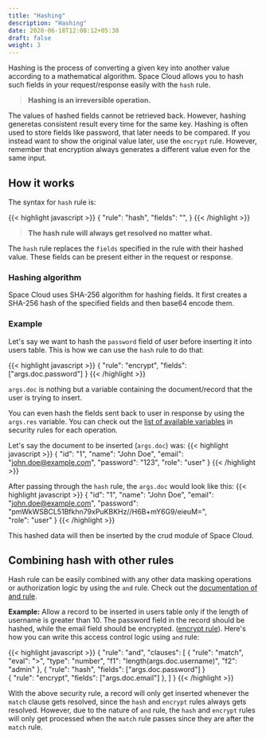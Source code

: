 ```yaml
---
title: "Hashing"
description: "Hashing"
date: 2020-06-18T12:08:12+05:30
draft: false
weight: 3
---
```


Hashing is the process of converting a given key into another value according to a mathematical algorithm. Space Cloud allows you to hash such fields in your request/response easily with the `hash` rule.

> **Hashing is an irreversible operation.**

The values of hashed fields cannot be retrieved back. However, hashing generetas consistent result every time for the same key. Hashing is often used to store fields like password, that later needs to be compared. If you instead want to show the original value later, use the `encrypt` rule. However, remember that encryption always generates a different value even for the same input.

## How it works

The syntax for `hash` rule is:

{{< highlight javascript >}}
{
  "rule": "hash",
  "fields": "<array-of-fields>",
}
{{< /highlight >}}

> **The hash rule will always get resolved no matter what.**

The `hash` rule replaces the `fields` specified in the rule with their hashed value. These fields can be present either in the request or response.

### Hashing algorithm

Space Cloud uses SHA-256 algorithm for hashing fields. It first creates a SHA-256 hash of the specified fields and then base64 encode them.

### Example

Let's say we want to hash the `password` field of user before inserting it into users table. This is how we can use the `hash` rule to do that:
  
{{< highlight javascript >}}
{
  "rule": "encrypt",
  "fields": ["args.doc.password"]
}
{{< /highlight >}}

`args.doc` is nothing but a variable containing the document/record that the user is trying to insert. 

You can even hash the fields sent back to user in response by using the `args.res` variable. You can check out the [list of available variables]() in security rules for each operation.

Let's say the document to be inserted (`args.doc`) was:
{{< highlight javascript >}}
{
  "id": "1",
  "name": "John Doe",
  "email": "john.doe@example.com",
  "password": "123",
  "role": "user"
}
{{< /highlight >}}

After passing through the `hash` rule, the `args.doc` would look like this:
{{< highlight javascript >}}
{
  "id": "1",
  "name": "John Doe",
  "email": "john.doe@example.com",
  "password": "pmWkWSBCL51Bfkhn79xPuKBKHz//H6B+mY6G9/eieuM=",  
  "role": "user"
}
{{< /highlight >}}

This hashed data will then be inserted by the crud module of Space Cloud.

## Combining hash with other rules

Hash rule can be easily combined with any other data masking operations or authorization logic by using the `and` rule. Check out the [documentation of and rule]().

**Example:** Allow a record to be inserted in users table only if the length of username is greater than 10. The password field in the record should be hashed, while the email field should be encrypted. ([encrypt rule]()). Here's how you can write this access control logic using `and` rule:

{{< highlight javascript >}}
{
  "rule": "and",
  "clauses": [
    {
    "rule": "match",
    "eval": ">",
    "type": "number",
    "f1": "length(args.doc.username)",
    "f2": "admin" 
    },
    {
      "rule": "hash",
      "fields": ["args.doc.password"]
    }    
    {
      "rule": "encrypt",
      "fields": ["args.doc.email"]
    },
  ]
}
{{< /highlight >}}

With the above security rule, a record will only get inserted whenever the `match` clause gets resolved, since the `hash` and `encrypt` rules always gets resolved. However, due to the nature of `and` rule, the `hash` and `encrypt` rules will only get processed when the `match` rule passes since they are after the `match` rule.